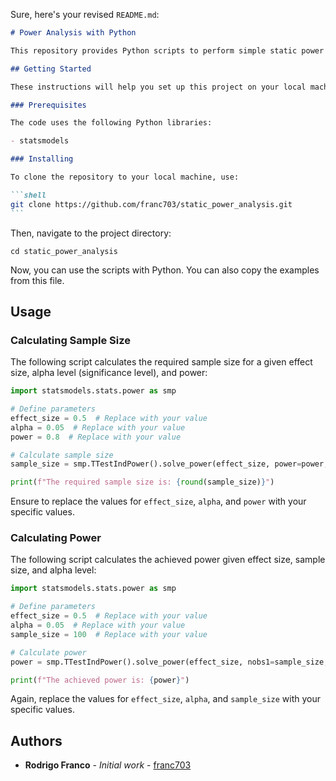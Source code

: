 Sure, here's your revised `README.md`:

````markdown
# Power Analysis with Python

This repository provides Python scripts to perform simple static power analysis. It is especially useful for determining the necessary sample size given a certain effect size, alpha level, and power. It can also be used to calculate the achieved power given effect size, sample size, and alpha level.

## Getting Started

These instructions will help you set up this project on your local machine.

### Prerequisites

The code uses the following Python libraries:

- statsmodels

### Installing

To clone the repository to your local machine, use:

```shell
git clone https://github.com/franc703/static_power_analysis.git
```
````

Then, navigate to the project directory:

```shell
cd static_power_analysis
```

Now, you can use the scripts with Python. You can also copy the examples from this file.

## Usage

### Calculating Sample Size

The following script calculates the required sample size for a given effect size, alpha level (significance level), and power:

```python
import statsmodels.stats.power as smp

# Define parameters
effect_size = 0.5  # Replace with your value
alpha = 0.05  # Replace with your value
power = 0.8  # Replace with your value

# Calculate sample size
sample_size = smp.TTestIndPower().solve_power(effect_size, power=power, alpha=alpha)

print(f"The required sample size is: {round(sample_size)}")
```

Ensure to replace the values for `effect_size`, `alpha`, and `power` with your specific values.

### Calculating Power

The following script calculates the achieved power given effect size, sample size, and alpha level:

```python
import statsmodels.stats.power as smp

# Define parameters
effect_size = 0.5  # Replace with your value
alpha = 0.05  # Replace with your value
sample_size = 100  # Replace with your value

# Calculate power
power = smp.TTestIndPower().solve_power(effect_size, nobs1=sample_size, alpha=alpha)

print(f"The achieved power is: {power}")
```

Again, replace the values for `effect_size`, `alpha`, and `sample_size` with your specific values.

## Authors

- **Rodrigo Franco** - _Initial work_ - [franc703](https://github.com/franc703)

```

```
